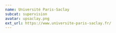 ```yaml
---
name: Université Paris-Saclay
subcat: supervision
avatar: upsaclay.png
ext_url: https://www.universite-paris-saclay.fr/
---
```

